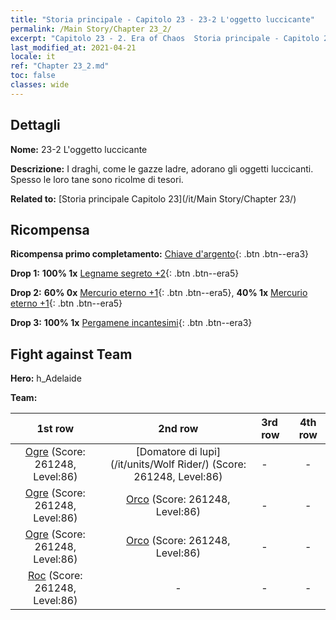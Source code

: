 ```yaml
---
title: "Storia principale - Capitolo 23 - 23-2 L'oggetto luccicante"
permalink: /Main Story/Chapter 23_2/
excerpt: "Capitolo 23 - 2. Era of Chaos  Storia principale - Capitolo 23_2. 23-2 L'oggetto luccicante"
last_modified_at: 2021-04-21
locale: it
ref: "Chapter 23_2.md"
toc: false
classes: wide
---
```


## Dettagli

 **Nome:** 23-2 L'oggetto luccicante

 **Descrizione:** I draghi, come le gazze ladre, adorano gli oggetti luccicanti. Spesso le loro tane sono ricolme di tesori.

 **Related to:** [Storia principale Capitolo 23](/it/Main Story/Chapter 23/)

## Ricompensa

 **Ricompensa primo completamento:** [Chiave d'argento](/it/Items/con_693/){: .btn .btn--era3}

 **Drop 1:** **100% 1x** [Legname segreto +2](/it/Items/mat_76/){: .btn .btn--era5}

 **Drop 2:** **60% 0x** [Mercurio eterno +1](/it/Items/mat_70/){: .btn .btn--era5}, **40% 1x** [Mercurio eterno +1](/it/Items/mat_70/){: .btn .btn--era5}

 **Drop 3:** **100% 1x** [Pergamene incantesimi](/it/Items/con_694/){: .btn .btn--era3}


## Fight against Team
 **Hero:** h_Adelaide

 **Team:**


  | 1st row | 2nd row | 3rd row | 4th row |
  |:----:|:----:|:----|:----:|
  | [Ogre](/it/units/Ogre/) (Score: 261248, Level:86)  | [Domatore di lupi](/it/units/Wolf Rider/) (Score: 261248, Level:86)  | - | - |
  | [Ogre](/it/units/Ogre/) (Score: 261248, Level:86)  | [Orco](/it/units/Orc/) (Score: 261248, Level:86)  | - | - |
  | [Ogre](/it/units/Ogre/) (Score: 261248, Level:86)  | [Orco](/it/units/Orc/) (Score: 261248, Level:86)  | - | - |
  | [Roc](/it/units/Roc/) (Score: 261248, Level:86)  | - | - | - |


